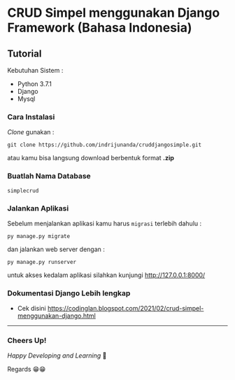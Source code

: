 # CRUD Simpel menggunakan Django Framework (Bahasa Indonesia)

## Tutorial

Kebutuhan Sistem :

- Python 3.7.1
- Django 
- Mysql

### Cara Instalasi


*Clone* gunakan :

```
git clone https://github.com/indrijunanda/cruddjangosimple.git
```

atau kamu bisa langsung download berbentuk format **.zip**

### Buatlah Nama Database 

```
simplecrud
```

### Jalankan Aplikasi 

Sebelum menjalankan aplikasi kamu harus `migrasi` terlebih dahulu :

```
py manage.py migrate
```

dan jalankan web server dengan : 
```
py manage.py runserver
```

untuk akses kedalam aplikasi silahkan kunjungi http://127.0.0.1:8000/ 

### Dokumentasi Django Lebih lengkap
- Cek disini https://codinglan.blogspot.com/2021/02/crud-simpel-menggunakan-django.html




-------------------
### Cheers Up!

*Happy Developing and Learning* 💪



Regards 😁😁
